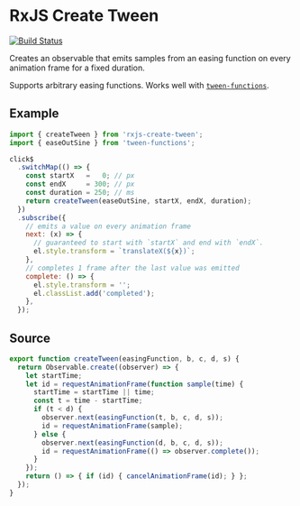 # RxJS Create Tween

[![Build Status](https://travis-ci.org/qwtel/rxjs-create-tween.svg?branch=master)](https://travis-ci.org/qwtel/rxjs-create-tween)

Creates an observable that emits samples from an easing function on every animation frame
for a fixed duration.

Supports arbitrary easing functions. Works well with [`tween-functions`](https://www.npmjs.com/package/tween-functions).

## Example
```js
import { createTween } from 'rxjs-create-tween';
import { easeOutSine } from 'tween-functions';

click$
  .switchMap(() => {
    const startX   =   0; // px
    const endX     = 300; // px
    const duration = 250; // ms
    return createTween(easeOutSine, startX, endX, duration);
  })
  .subscribe({
    // emits a value on every animation frame
    next: (x) => {
      // guaranteed to start with `startX` and end with `endX`.
      el.style.transform = `translateX(${x})`;
    },
    // completes 1 frame after the last value was emitted
    complete: () => {
      el.style.transform = '';
      el.classList.add('completed');
    },
  });
```

## Source
```js
export function createTween(easingFunction, b, c, d, s) {
  return Observable.create((observer) => {
    let startTime;
    let id = requestAnimationFrame(function sample(time) {
      startTime = startTime || time;
      const t = time - startTime;
      if (t < d) {
        observer.next(easingFunction(t, b, c, d, s));
        id = requestAnimationFrame(sample);
      } else {
        observer.next(easingFunction(d, b, c, d, s));
        id = requestAnimationFrame(() => observer.complete());
      }
    });
    return () => { if (id) { cancelAnimationFrame(id); } };
  });
}
```
